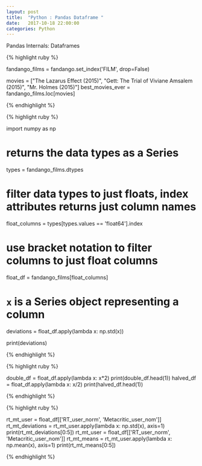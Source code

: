 ```yaml
---
layout: post
title:  "Python : Pandas Dataframe "
date:   2017-10-18 22:00:00
categories: Python
---
```


Pandas Internals: Dataframes

{% highlight ruby %}

fandango_films = fandango.set_index('FILM', drop=False)

movies = ["The Lazarus Effect (2015)", "Gett: The Trial of Viviane Amsalem (2015)", "Mr. Holmes (2015)"]
best_movies_ever = fandango_films.loc[movies]

{% endhighlight %}

{% highlight ruby %}

import numpy as np

# returns the data types as a Series
types = fandango_films.dtypes
# filter data types to just floats, index attributes returns just column names
float_columns = types[types.values == 'float64'].index
# use bracket notation to filter columns to just float columns
float_df = fandango_films[float_columns]

# `x` is a Series object representing a column
deviations = float_df.apply(lambda x: np.std(x))

print(deviations)

{% endhighlight %}

{% highlight ruby %}

double_df = float_df.apply(lambda x: x*2)
print(double_df.head(1))
halved_df = float_df.apply(lambda x: x/2)
print(halved_df.head(1))

{% endhighlight %}

{% highlight ruby %}

rt_mt_user = float_df[['RT_user_norm', 'Metacritic_user_nom']]
rt_mt_deviations = rt_mt_user.apply(lambda x: np.std(x), axis=1)
print(rt_mt_deviations[0:5])
rt_mt_user = float_df[['RT_user_norm', 'Metacritic_user_nom']]
rt_mt_means = rt_mt_user.apply(lambda x: np.mean(x), axis=1)
print(rt_mt_means[0:5])

{% endhighlight %}
